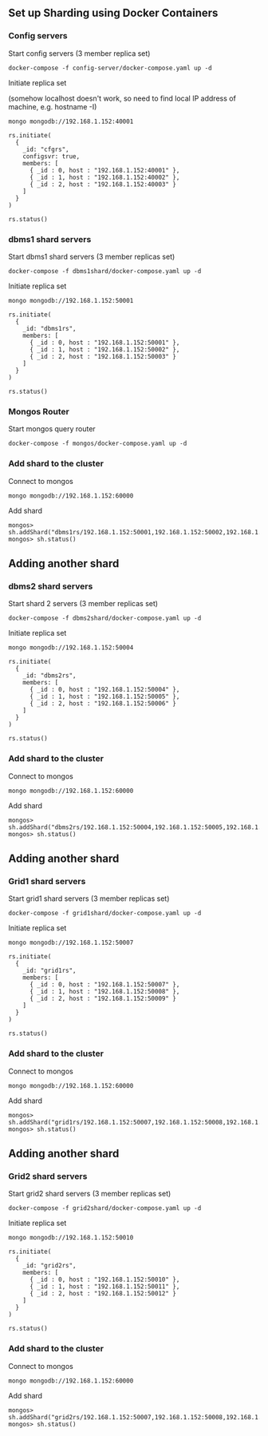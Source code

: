 ## Set up Sharding using Docker Containers

### Config servers
Start config servers (3 member replica set)
```
docker-compose -f config-server/docker-compose.yaml up -d
```
Initiate replica set

(somehow localhost doesn't work, so need to find local IP address of machine, e.g. hostname -I)
```
mongo mongodb://192.168.1.152:40001
```
```
rs.initiate(
  {
    _id: "cfgrs",
    configsvr: true,
    members: [
      { _id : 0, host : "192.168.1.152:40001" },
      { _id : 1, host : "192.168.1.152:40002" },
      { _id : 2, host : "192.168.1.152:40003" }
    ]
  }
)

rs.status()
```

### dbms1 shard servers
Start dbms1 shard servers (3 member replicas set)
```
docker-compose -f dbms1shard/docker-compose.yaml up -d
```
Initiate replica set
```
mongo mongodb://192.168.1.152:50001
```
```
rs.initiate(
  {
    _id: "dbms1rs",
    members: [
      { _id : 0, host : "192.168.1.152:50001" },
      { _id : 1, host : "192.168.1.152:50002" },
      { _id : 2, host : "192.168.1.152:50003" }
    ]
  }
)

rs.status()
```

### Mongos Router
Start mongos query router
```
docker-compose -f mongos/docker-compose.yaml up -d
```

### Add shard to the cluster
Connect to mongos
```
mongo mongodb://192.168.1.152:60000
```
Add shard
```
mongos> sh.addShard("dbms1rs/192.168.1.152:50001,192.168.1.152:50002,192.168.1.152:50003")
mongos> sh.status()
```
## Adding another shard
### dbms2 shard servers
Start shard 2 servers (3 member replicas set)
```
docker-compose -f dbms2shard/docker-compose.yaml up -d
```
Initiate replica set
```
mongo mongodb://192.168.1.152:50004
```
```
rs.initiate(
  {
    _id: "dbms2rs",
    members: [
      { _id : 0, host : "192.168.1.152:50004" },
      { _id : 1, host : "192.168.1.152:50005" },
      { _id : 2, host : "192.168.1.152:50006" }
    ]
  }
)

rs.status()
```
### Add shard to the cluster
Connect to mongos
```
mongo mongodb://192.168.1.152:60000
```
Add shard
```
mongos> sh.addShard("dbms2rs/192.168.1.152:50004,192.168.1.152:50005,192.168.1.152:50006")
mongos> sh.status()
```

## Adding another shard
### Grid1 shard servers
Start grid1 shard servers (3 member replicas set)
```
docker-compose -f grid1shard/docker-compose.yaml up -d
```
Initiate replica set
```
mongo mongodb://192.168.1.152:50007
```
```
rs.initiate(
  {
    _id: "grid1rs",
    members: [
      { _id : 0, host : "192.168.1.152:50007" },
      { _id : 1, host : "192.168.1.152:50008" },
      { _id : 2, host : "192.168.1.152:50009" }
    ]
  }
)

rs.status()
```
### Add shard to the cluster
Connect to mongos
```
mongo mongodb://192.168.1.152:60000
```
Add shard
```
mongos> sh.addShard("grid1rs/192.168.1.152:50007,192.168.1.152:50008,192.168.1.152:50009")
mongos> sh.status()
```

## Adding another shard
### Grid2 shard servers
Start grid2 shard servers (3 member replicas set)
```
docker-compose -f grid2shard/docker-compose.yaml up -d
```
Initiate replica set
```
mongo mongodb://192.168.1.152:50010
```
```
rs.initiate(
  {
    _id: "grid2rs",
    members: [
      { _id : 0, host : "192.168.1.152:50010" },
      { _id : 1, host : "192.168.1.152:50011" },
      { _id : 2, host : "192.168.1.152:50012" }
    ]
  }
)

rs.status()
```
### Add shard to the cluster
Connect to mongos
```
mongo mongodb://192.168.1.152:60000
```
Add shard
```
mongos> sh.addShard("grid2rs/192.168.1.152:50007,192.168.1.152:50008,192.168.1.152:50009")
mongos> sh.status()
```